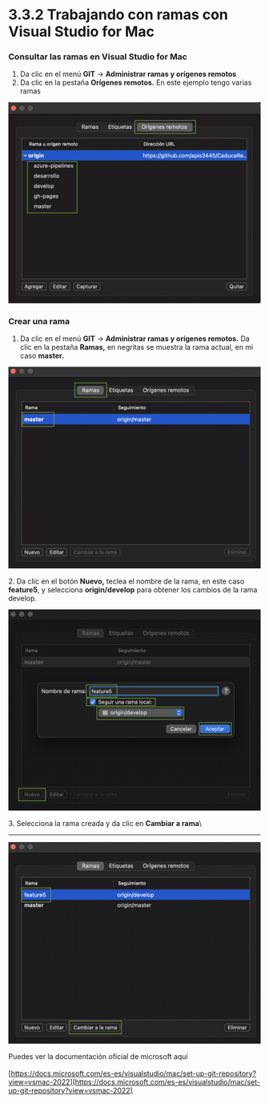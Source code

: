 # 3.3.2 Trabajando con ramas con Visual Studio for Mac

### Consultar las ramas en Visual Studio for Mac

1. Da clic en el menú **GIT** -> **Administrar ramas y orígenes remotos**
2. Da clic en la pestaña **Orígenes remotos.** En este ejemplo tengo varias ramas

![](<../../../.gitbook/assets/image (618).png>)

### Crear una rama

1. Da clic en el menú **GIT** -> **Administrar ramas y orígenes remotos.** Da clic en la pestaña **Ramas,** en negritas se muestra la rama actual, en mi caso **master.**

![](<../../../.gitbook/assets/image (614).png>)

2\. Da clic en el botón **Nuevo,** teclea el nombre de la rama, en este caso **feature5**, y selecciona **origin/develop** para obtener los cambios de la rama develop.

![](<../../../.gitbook/assets/image (625).png>)

3\. Selecciona la rama creada y da clic en **Cambiar a rama**\
****

![](<../../../.gitbook/assets/image (624).png>)

Puedes ver la documentación oficial de microsoft aquí\
\
[https://docs.microsoft.com/es-es/visualstudio/mac/set-up-git-repository?view=vsmac-2022](https://docs.microsoft.com/es-es/visualstudio/mac/set-up-git-repository?view=vsmac-2022)

